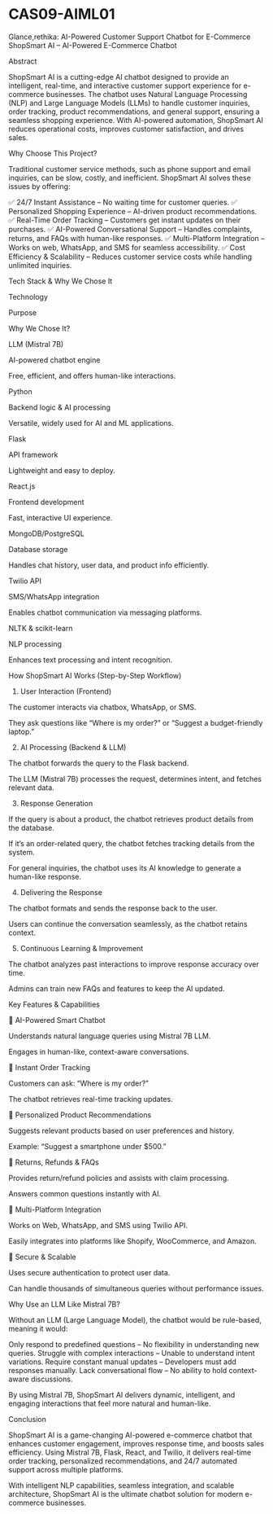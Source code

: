 # CAS09-AIML01
Glance,rethika: AI-Powered Customer Support Chatbot for E-Commerce
ShopSmart AI – AI-Powered E-Commerce Chatbot

Abstract

ShopSmart AI is a cutting-edge AI chatbot designed to provide an intelligent, real-time, and interactive customer support experience for e-commerce businesses. The chatbot uses Natural Language Processing (NLP) and Large Language Models (LLMs) to handle customer inquiries, order tracking, product recommendations, and general support, ensuring a seamless shopping experience. With AI-powered automation, ShopSmart AI reduces operational costs, improves customer satisfaction, and drives sales.

Why Choose This Project?

Traditional customer service methods, such as phone support and email inquiries, can be slow, costly, and inefficient. ShopSmart AI solves these issues by offering:

✅ 24/7 Instant Assistance – No waiting time for customer queries.
✅ Personalized Shopping Experience – AI-driven product recommendations.
✅ Real-Time Order Tracking – Customers get instant updates on their purchases.
✅ AI-Powered Conversational Support – Handles complaints, returns, and FAQs with human-like responses.
✅ Multi-Platform Integration – Works on web, WhatsApp, and SMS for seamless accessibility.
✅ Cost Efficiency & Scalability – Reduces customer service costs while handling unlimited inquiries.

Tech Stack & Why We Chose It

Technology

Purpose

Why We Chose It?

LLM (Mistral 7B)

AI-powered chatbot engine

Free, efficient, and offers human-like interactions.

Python

Backend logic & AI processing

Versatile, widely used for AI and ML applications.

Flask

API framework

Lightweight and easy to deploy.

React.js

Frontend development

Fast, interactive UI experience.

MongoDB/PostgreSQL

Database storage

Handles chat history, user data, and product info efficiently.

Twilio API

SMS/WhatsApp integration

Enables chatbot communication via messaging platforms.

NLTK & scikit-learn

NLP processing

Enhances text processing and intent recognition.

How ShopSmart AI Works (Step-by-Step Workflow)

1. User Interaction (Frontend)

The customer interacts via chatbox, WhatsApp, or SMS.

They ask questions like “Where is my order?” or “Suggest a budget-friendly laptop.”

2. AI Processing (Backend & LLM)

The chatbot forwards the query to the Flask backend.

The LLM (Mistral 7B) processes the request, determines intent, and fetches relevant data.

3. Response Generation

If the query is about a product, the chatbot retrieves product details from the database.

If it’s an order-related query, the chatbot fetches tracking details from the system.

For general inquiries, the chatbot uses its AI knowledge to generate a human-like response.

4. Delivering the Response

The chatbot formats and sends the response back to the user.

Users can continue the conversation seamlessly, as the chatbot retains context.

5. Continuous Learning & Improvement

The chatbot analyzes past interactions to improve response accuracy over time.

Admins can train new FAQs and features to keep the AI updated.

Key Features & Capabilities

🔹 AI-Powered Smart Chatbot

Understands natural language queries using Mistral 7B LLM.

Engages in human-like, context-aware conversations.

🔹 Instant Order Tracking

Customers can ask: “Where is my order?”

The chatbot retrieves real-time tracking updates.

🔹 Personalized Product Recommendations

Suggests relevant products based on user preferences and history.

Example: “Suggest a smartphone under $500.”

🔹 Returns, Refunds & FAQs

Provides return/refund policies and assists with claim processing.

Answers common questions instantly with AI.

🔹 Multi-Platform Integration

Works on Web, WhatsApp, and SMS using Twilio API.

Easily integrates into platforms like Shopify, WooCommerce, and Amazon.

🔹 Secure & Scalable

Uses secure authentication to protect user data.

Can handle thousands of simultaneous queries without performance issues.

Why Use an LLM Like Mistral 7B?

Without an LLM (Large Language Model), the chatbot would be rule-based, meaning it would:

 Only respond to predefined questions – No flexibility in understanding new queries.
 Struggle with complex interactions – Unable to understand intent variations.
 Require constant manual updates – Developers must add responses manually.
 Lack conversational flow – No ability to hold context-aware discussions.

By using Mistral 7B, ShopSmart AI delivers dynamic, intelligent, and engaging interactions that feel more natural and human-like.

Conclusion

ShopSmart AI is a game-changing AI-powered e-commerce chatbot that enhances customer engagement, improves response time, and boosts sales efficiency. Using Mistral 7B, Flask, React, and Twilio, it delivers real-time order tracking, personalized recommendations, and 24/7 automated support across multiple platforms.

With intelligent NLP capabilities, seamless integration, and scalable architecture, ShopSmart AI is the ultimate chatbot solution for modern e-commerce businesses. 
